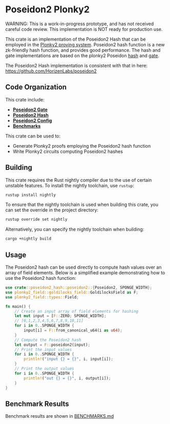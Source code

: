 # Poseidon2 Plonky2
WARNING: This is a work-in-progress prototype, and has not received careful code review. This implementation is NOT ready for production use.

This crate is an implementation of the Poseidon2 Hash that can be employed in the [Plonky2 proving system](https://github.com/0xPolygonZero/plonky2). Poseidon2 hash function is a new zk-friendly hash function, and provides good performance.
The hash and gate implementations are based on the plonky2 Poseidon [hash](https://github.com/0xPolygonZero/plonky2/blob/main/plonky2/src/hash/poseidon.rs) and [gate](https://github.com/0xPolygonZero/plonky2/blob/main/plonky2/src/gates/poseidon.rs). 

The Poseidon2 Hash implementation is consistent with that in here: https://github.com/HorizenLabs/poseidon2

## Code Organization
This crate include:

- [**Poseidon2 Gate**](./src/gate/poseidon2.rs)
- [**Poseidon2 Hash**](./src/poseidon2_hash/poseidon2.rs)
- [**Poseidon2 Config**](./src/config/mod.rs)
- [**Benchmarks**](./benches/poseidon2_perm.rs)

This crate can be used to:

- Generate Plonky2 proofs employing the Poseidon2 hash function
- Write Plonky2 circuits computing Poseidon2 hashes

## Building

This crate requires the Rust nightly compiler due to the use of certain unstable features. To install the nightly toolchain, use `rustup`:

```bash
rustup install nightly
```

To ensure that the nightly toolchain is used when building this crate, you can set the override in the project directory:

```bash
rustup override set nightly
```

Alternatively, you can specify the nightly toolchain when building:

```bash
cargo +nightly build
```

## Usage

The Poseidon2 hash can be used directly to compute hash values over an array of field elements. Below is a simplified example demonstrating how to use the Poseidon2 hash function:

```rust
use crate::poseidon2_hash::poseidon2::{Poseidon2, SPONGE_WIDTH};
use plonky2_field::goldilocks_field::GoldilocksField as F;
use plonky2_field::types::Field;

fn main() {
    // Create an input array of field elements for hashing
    let mut input = [F::ZERO; SPONGE_WIDTH];
    // [0,1,2,3,4,5,6,7,8,9,10,11]
    for i in 0..SPONGE_WIDTH {
        input[i] = F::from_canonical_u64(i as u64);
    }
    // Compute the Poseidon2 hash
    let output = F::poseidon2(input);
    // Print the input values
    for i in 0..SPONGE_WIDTH {
        println!("input {} = {}", i, input[i]);
    }
    // Print the output values
    for i in 0..SPONGE_WIDTH {
        println!("out {} = {}", i, output[i]);
    }
}
```

## Benchmark Results

Benchmark results are shown in [BENCHMARKS.md](./BENCHMARKS.md)
